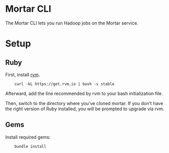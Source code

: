 # Mortar CLI

The Mortar CLI lets you run Hadoop jobs on the Mortar service.

# Setup

## Ruby

First, install [rvm](https://rvm.io/rvm/install/).

        curl -kL https://get.rvm.io | bash -s stable
        
Afterward, add the line recommended by rvm to your bash initialization file.

Then, switch to the directory where you've cloned mortar.  If you don't have the right version of Ruby installed, you will be prompted to upgrade via rvm.

## Gems

Install required gems:

        bundle install
